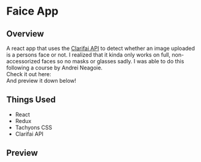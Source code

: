 # Faice App
## Overview
A react app that uses the [Clarifai API](https://www.clarifai.com/) to detect whether an image uploaded is a persons face or not. I realized that it kinda only works on full, non-accessorized faces so no masks or glasses sadly. I was able to do this following a course by Andrei Neagoie.  
Check it out here:  
And preview it down below!

## Things Used
* React
* Redux
* Tachyons CSS
* Clarifai API

## Preview
